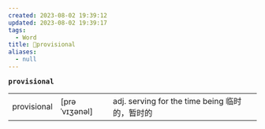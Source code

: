 ```yaml
---
created: 2023-08-02 19:39:12
updated: 2023-08-02 19:39:17
tags:
  - Word
title: 📖provisional
aliases:
  - null
---
```


<pre><strong>provisional</strong></pre>
|   |   |   |
|---|---|---|
|provisional|[prəˈvɪʒənəl]|adj. serving for the time being 临时的，暂时的|